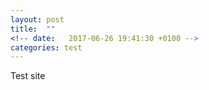```yaml
---
layout: post
title:  ""
<!-- date:   2017-06-26 19:41:30 +0100 -->
categories: test
---
```


Test site